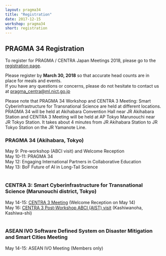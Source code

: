 ```yaml
---
layout: pragma34
title: "Registration"
date: 2017-12-15
workshop: pragma34
short: registration
---
```


## PRAGMA 34 Registration
To register for PRAGMA / CENTRA Japan Meetings 2018, please go to the [registration page](https://acislab.wufoo.com/forms/pragmacentra-japan-meetings-2018/).<br>

Please register by <strong>March 30, 2018</strong> so that accurate head counts are in place for meals and events.<br>
If you have any questions or concerns, please do not hesitate to contact us at pragma_centra@ml.nict.go.jp<br>

Please note that PRAGMA 34 Workshop and CENTRA 3 Meeting: Smart Cyberinfrastructure for Transnational Science are held at different locations. PRAGMA 34 will be held at Akihabara Convention Hall near JR Akihabara Station and CENTRA 3 Meeting will be held at AP Tokyo Marunouchi near JR Tokyo Station. It takes about 4 minutes from JR Akihabara Station to JR Tokyo Station on the JR Yamanote Line.<br>

### PRAGMA 34 (Akihabara, Tokyo)<br>
May 9: Pre-workshop (ABCI visit) and Welcome Reception<br>
May 10-11: PRAGMA 34<br>
May 12: Engaging International Partners in Collaborative Education<br>
May 13: BoF Future of AI in Long-Tail Science<br>
<br>

### CENTRA 3: Smart Cyberinfrastructure for Transnational Science (Marunouchi district, Tokyo)<br>
May 14-15: [CENTRA 3 Meeting](http://www.globalcentra.org/centra3/) (Welcome Reception on May 14)<br>
May 16: [CENTRA 3 Post-Workshop ABCI (AIST) visit](http://www.globalcentra.org/centra3/abci.html) (Kashiwanoha, Kashiwa-shi)<br>
<br>

### ASEAN IVO Software Defined System on Disaster Mitigation and Smart Cities Meeting<br>
May 14-15: ASEAN IVO Meeting (Members only)<br>
<br>

